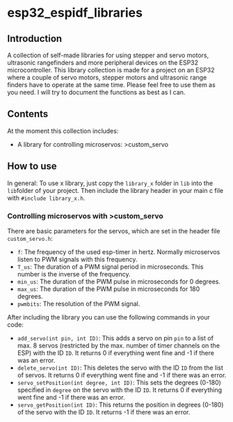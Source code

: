 # esp32_espidf_libraries

## Introduction
A collection of self-made libraries for using stepper and servo motors, ultrasonic rangefinders and more peripheral devices on the ESP32 microcontroller.
This library collection is made for a project on an ESP32 where a couple of servo motors, stepper motors and ultrasonic range finders have to operate at the same time.
Please feel free to use them as you need. I will try to document the functions as best as I can.

## Contents
At the moment this collection includes:
- A library for controlling microservos: >custom_servo

## How to use
In general: To use x library, just copy the `library_x` folder in `lib` into the `lib`folder of your project. Then include the library header in your main c file with `#include library_x.h`.

### Controlling microservos with >custom_servo
There are basic parameters for the servos, which are set in the header file `custom_servo.h`:
- `f`:		The frequency of the used esp-timer in hertz. Normally microservos listen to PWM signals with this frequency.
- `T_us`:	The duration of a PWM signal period in microseconds. This number is the inverse of the frequency.
- `min_us`:	The duration of the PWM pulse in microseconds for 0 degrees.
- `max_us`:	The duration of the PWM pulse in microseconds for 180 degrees.
- `pwmbits`:	The resolution of the PWM signal.

After including the library you can use the following commands in your code:
- `add_servo(int pin, int ID)`:			This adds a servo on pin `pin` to a list of max. 8 servos (restricted by the max. number of timer channels on the ESP) with the ID `ID`. It returns 0 if everything went fine and -1 if there was an error.
- `delete_servo(int ID)`:			This deletes the servo with the ID `ID` from the list of servos. It returns 0 if everything went fine and -1 if there was an error.
- `servo_setPosition(int degree, int ID)`:	This sets the degrees (0-180) specified in `degree` on the servo with the ID `ID`. It returns 0 if everything went fine and -1 if there was an error.
- `servo_getPosition(int ID)`:			This returns the position in degrees (0-180) of the servo with the ID `ID`. It returns -1 if there was an error.